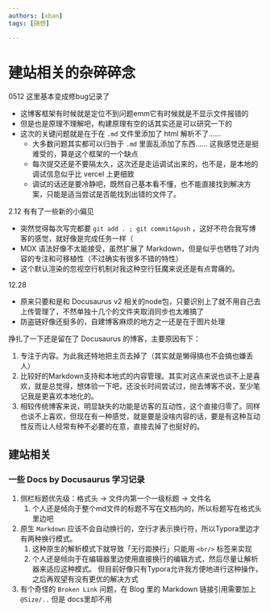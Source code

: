```yaml
---
authors: [xban]
tags: [随想]

---
```


# 建站相关的杂碎碎念
0512
这里基本变成修bug记录了
- 这博客框架有时候就是定位不到问题emm它有时候就是不显示文件报错的
- 但是也是原理不理解吧，构建原理有空的话其实还是可以研究一下的
- 这次的关键问题就是在于在 `.md` 文件里添加了 html 解析不了……
  - 大多数问题其实都可以归咎于 `.md` 里面乱添加了东西…… 这我感觉还是挺难受的，算是这个框架的一个缺点
  - 每次提交还是不要隔太久，这次还是走运调试出来的，也不是，是本地的调试信息似乎比 vercel 上更细致
  - 调试的话还是要冷静吧，既然自己基本看不懂，也不能直接找到解决方案，只能是适当尝试是否能找到出错的文件了。


2.12 有有了一些新的小偏见

- 突然觉得每次写完都要 `git add . ; git commit&push` ，这好不符合我写博客的感觉，就好像是完成任务一样（
- MDX 语法好像不太能接受，虽然扩展了 Markdown，但是似乎也牺牲了对内容的专注和可移植性（不过确实有很多不错的特性）
- 这个默认渲染的忽视空行机制对我这种空行狂魔来说还是有点胃痛的。



12.28

- 原来只要和是和 Docusaurus v2 相关的node包，只要识别上了就不用自己去上传管理了，不然单独十几个的文件夹取消同步也太难搞了
- 防盗链好像还挺多的，自建博客麻烦的地方之一还是在于图片处理



挣扎了一下还是留在了 Docusaurus 的博客，主要原因有下：
1. 专注于内容。为此我还特地把主页去掉了（其实就是懒得搞也不会搞也嫌丢人）
2. 比较好的Markdown支持和本地式的内容管理。其实对这点来说也谈不上是喜欢，就是总觉得，想体验一下吧，还没长时间尝试过，抛去博客不说，至少笔记我是更喜欢本地化的。
3. 相较传统博客来说，明显缺失的功能是访客的互动性，这个直接归零了。同样也谈不上喜欢，但现在有一种感觉，就是要是没啥内容的话，要是有这种互动性反而让人经常有种不必要的在意，直接去掉了也挺好的。


## 建站相关
### 一些 Docs by Docusaurus 学习记录
1. 侧栏标题优先级：格式头 -> 文件内第一个一级标题 -> 文件名
   1. 个人还是倾向于整个md文件的标题不写在文档内的，所以标题写在格式头里边吧
2. 原生 `Markdown` 应该不会自动换行的，空行才表示换行符，所以Typora里边才有两种换行模式。
   1. 这种原生的解析模式下就导致「无行距换行」只能用 `<br/>` 标签来实现
   2. 个人还是倾向于在编辑器里边使用直接换行的编辑方式，然后尽量让解析器来适应这种模式。
   但目前好像只有Typora允许我方便地进行这种操作，之后再观望有没有更优的解决方式
3. 有个奇怪的 `Broken Link` 问题，在 Blog 里的 Markdown 链接引用需要加上 `@Size/..` 但是 docs里却不用

